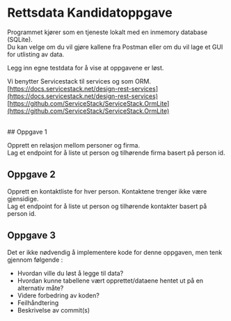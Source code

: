 # Rettsdata Kandidatoppgave

Programmet kjører som en tjeneste lokalt med en inmemory database (SQLite).<br>
Du kan velge om du vil gjøre kallene fra Postman eller om du vil lage et GUI for utlisting av data.

Legg inn egne testdata for å vise at oppgavene er løst.

Vi benytter Servicestack til services og som ORM.<br>
[https://docs.servicestack.net/design-rest-services](https://docs.servicestack.net/design-rest-services)<br>
[https://github.com/ServiceStack/ServiceStack.OrmLite](https://github.com/ServiceStack/ServiceStack.OrmLite)

<br>
## Oppgave 1

Opprett en relasjon mellom personer og firma.<br>
Lag et endpoint for å liste ut person og tilhørende firma basert på person id.

## Oppgave 2

Opprett en kontaktliste for hver person. Kontaktene trenger ikke være gjensidige.<br>
Lag et endpoint for å liste ut person og tilhørende kontakter basert på person id.

## Oppgave 3

Det er ikke nødvendig å implementere kode for denne oppgaven, men tenk gjennom følgende : 

- Hvordan ville du løst å legge til data?
- Hvordan kunne tabellene vært opprettet/dataene hentet ut på en alternativ måte?
- Videre forbedring av koden?
- Feilhåndtering
- Beskrivelse av commit(s)
